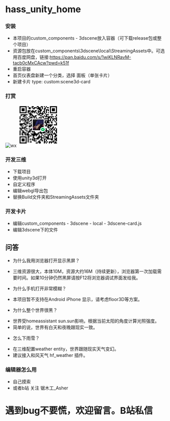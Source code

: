 # hass_unity_home

### 安装
+ 本项目的custom_components - 3dscene放入容器（可下载release包或整个项目）
+ 资源包放在custom_components\3dscene\local\StreamingAssets中。可选用百度网盘，链接:https://pan.baidu.com/s/1wiKLNRavM-tacb0cMxCAcw?pwd=k51f
+ 重启容器
+ 首页仪表盘新建一个分类，选择 面板（单张卡片）
+ 新建卡片 type: custom:scene3d-card

### 打赏
![wx](http://cdn.asherlink.top/wxskm.jpg) ![wx](/Other/wxskm.jpg)

### 开发三维
+ 下载项目
+ 使用unity3d打开
+ 自定义程序
+ 编辑webgl导出包
+ 替换Build文件夹和StreamingAssets文件夹

### 开发卡片
+ 编辑custom_components - 3dscene - local - 3dscene-card.js
+ 编辑3dscene下的文件

## 问答
+ 为什么我用浏览器打开显示黑屏？
- 三维资源很大，本体10M，资源大约16M（持续更新），浏览器第一次加载需要时间。如果10分钟仍然黑屏请按F12将浏览器调试界面发给我。

+ 为什么手机打开非常模糊？
- 本项目暂不支持在Android iPhone 显示，请考虑floor3D等方案。

+ 为什么整个世界很黑？
- 世界受homeassistant sun.sun影响，根据当前太阳的角度计算光照强度。
- 简单的说，世界有白天和夜晚跟现实一致。

+ 怎么下雨雪？
- 在三维配置weather entity，世界跟随现实天气变幻。
- 建议接入和风天气 hf_weather 插件。

### 编辑器怎么用
+ 自己摸索
+ 或者b站 关注 锯木工_Asher 

# 遇到bug不要慌，欢迎留言。B站私信
